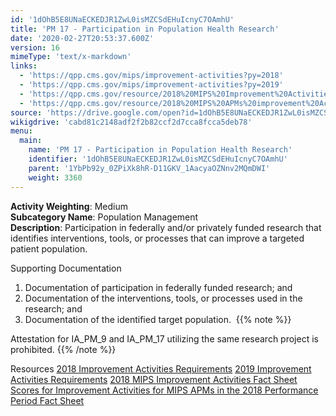 ```yaml
---
id: '1dOhB5E8UNaECKEDJR1ZwL0isMZCSdEHuIcnyC7OAmhU'
title: 'PM 17 - Participation in Population Health Research'
date: '2020-02-27T20:53:37.600Z'
version: 16
mimeType: 'text/x-markdown'
links:
  - 'https://qpp.cms.gov/mips/improvement-activities?py=2018'
  - 'https://qpp.cms.gov/mips/improvement-activities?py=2019'
  - 'https://qpp.cms.gov/resource/2018%20MIPS%20Improvement%20Activities%20Fact%20Sheet'
  - 'https://qpp.cms.gov/resource/2018%20MIPS%20APMs%20improvement%20Activities%20scores%20fact%20sheet'
source: 'https://drive.google.com/open?id=1dOhB5E8UNaECKEDJR1ZwL0isMZCSdEHuIcnyC7OAmhU'
wikigdrive: 'cabd81c2148adf2f2b82ccf2d7cca8fcca5deb78'
menu:
  main:
    name: 'PM 17 - Participation in Population Health Research'
    identifier: '1dOhB5E8UNaECKEDJR1ZwL0isMZCSdEHuIcnyC7OAmhU'
    parent: '1YbPb92y_0ZPiXk8hR-D11GKV_1AacyaOZNnv2MQmDWI'
    weight: 3360
---
```





**Activity Weighting**: Medium  
**Subcategory Name**: Population Management  
**Description**: Participation in federally and/or privately funded research that identifies interventions, tools, or processes that can improve a targeted patient population.




Supporting Documentation
1. Documentation of participation in federally funded research; and 
2. Documentation of the interventions, tools, or processes used in the research; and 
3. Documentation of the identified target population. 
{{% note %}}

Attestation for IA_PM_9 and IA_PM_17 utilizing the same research project is prohibited.
{{% /note %}}



Resources
[2018 Improvement Activities Requirements](https://qpp.cms.gov/mips/improvement-activities?py=2018)
[2019 Improvement Activities Requirements](https://qpp.cms.gov/mips/improvement-activities?py=2019)
[2018 MIPS Improvement Activities Fact Sheet](https://qpp.cms.gov/resource/2018%20MIPS%20Improvement%20Activities%20Fact%20Sheet)
[Scores for Improvement Activities for MIPS APMs in the 2018 Performance Period Fact Sheet](https://qpp.cms.gov/resource/2018%20MIPS%20APMs%20improvement%20Activities%20scores%20fact%20sheet)
